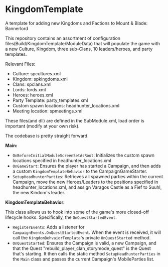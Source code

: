 # KingdomTemplate
A template for adding new Kingdoms and Factions to Mount &amp; Blade: Bannerlord

This repository contains an assortment of configuration files(Build/KingdomTemplate/ModuleData) that will populate the game with a new Culture, Kingdom, three sub-Clans, 10 leaders/heroes, and party templates.

Relevant Files:
- Culture: spcultures.xml
- Kingdom: spkingdoms.xml
- Clans: spclans.xml
- Lords: lords.xml
- Heroes: heroes.xml
- Party Template: party_templates.xml
- Custom spawn locations: headhunter_locations.xml
- Meeting location: spmeetings.xml

These files(and dll) are defined in the SubModule.xml, load order is important (modify at your own risk).

The codebase is pretty straight forward.

**Main:**

- `OnBeforeInitialModuleScreenSetAsRoot`: Initializes the custom spawn locations specified in headhunter_locations.xml
- `OnGameStart`: Ensures the player has started a Campaign, and then adds a custom `KingdomTemplateBehavior` to the CampaignGameStarter.
- `SetupHeadhunterParties`: Retrieves all spawned parties within the current Campaign, move the new Heroes/Leaders to the positions specified in headhunter_locations.xml, and assign Varagos Castle as a Fief to Suuhl, the new Kindom's leader.

**KingdomTemplateBehavior:**

This class allows us to hook into some of the game's more closed-off lifecycle hooks.  Specifically, the `OnQuestStartedEvent`.

- `RegisterEvents`:  Adds a listener for `CampaignEvents.OnQuestStartedEvent`.  When the event is received, it will call the `KingdomBehvaiorTemplate`'s private `OnQuestStarted` method.
- `OnQuestStarted`:  Ensures the Campaign is valid, a new Campaign, and that the Quest "rebuild_player_clan_storymode_quest" is the Quest that's starting.  It then calls the static method `SetupHeadhunterParties` in the `Main` class and passes the current Campaign's MobileParties list.
